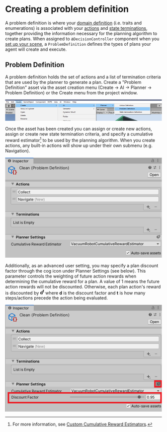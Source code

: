 # Creating a problem definition

A problem definition is where your [domain definition](DomainDefinition.md) (i.e. traits and enumerations) is associated with your [actions](ActionDefinition.md) and [state terminations](TerminationDefinition.md), together providing the information necessary for the planning algorithm to create plans. When assigned to a`DecisionController` component when you [set up your scene](ConfigureScene.md), a `ProblemDefinition` defines the types of plans your agent will create and execute. 

## Problem Definition
A problem definition holds the set of actions and a list of termination criteria that are used by the planner to generate a plan. Create a "Problem Definition" asset via the asset creation menu (Create -> AI -> Planner -> Problem Definition) or the Create menu from the project window.

![Image](images/CreateProblemDefinition.png)

Once the asset has been created you can assign or create new actions, assign or create new state termination criteria, and specify a cumulative reward estimator[^#1] to be used by the planning algorithm. When you create actions, any built-in actions will show up under their own submenu (e.g. Navigation).

[^#1]: For more information, see [Custom Cumulative Reward Estimators](CustomPlannerExtensions.md).

![Image](images/ProblemDefinition.png)



Additionally, as an advanced user setting, you may specify a plan discount factor through the cog icon under Planner Settings (see below). This parameter controls the weighting of future action rewards when determining the cumulative reward for a plan. A value of 1 means the future action rewards will not be discounted. Otherwise, each plan action's reward is discounted by **d<sup>t</sup>** where **d** is the discount factor and **t** is how many steps/actions precede the action being evaluated. 


![Image](images/ProblemDefinitionAdvanced.png)